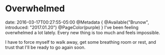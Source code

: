 # Overwhelmed
date: 2016-03-17T00:27:55-05:00
@Metadata {
  @Available("Brunow", introduced: "2017.01.20")
  @PageColor(purple)
}
I've been feeling overwhelmed a lot lately. Every new thing is too much and feels impossible.

I have to force myself to walk away, get some breathing room or rest, and trust that I'll be ready to go again soon.
